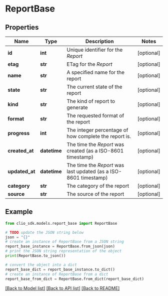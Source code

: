 # ReportBase


## Properties

Name | Type | Description | Notes
------------ | ------------- | ------------- | -------------
**id** | **int** | Unique identifier for the *Report* | [optional] 
**etag** | **str** | ETag for the *Report* | [optional] 
**name** | **str** | A specified name for the report | [optional] 
**state** | **str** | The current state of the report | [optional] 
**kind** | **str** | The kind of report to generate | [optional] 
**format** | **str** | The requested format of the report | [optional] 
**progress** | **int** | The integer percentage of how complete the report is. | [optional] 
**created_at** | **datetime** | The time the *Report* was created (as a ISO-8601 timestamp) | [optional] 
**updated_at** | **datetime** | The time the *Report* was last updated (as a ISO-8601 timestamp) | [optional] 
**category** | **str** | The category of the report | [optional] 
**source** | **str** | The source of the report | [optional] 

## Example

```python
from clio_sdk.models.report_base import ReportBase

# TODO update the JSON string below
json = "{}"
# create an instance of ReportBase from a JSON string
report_base_instance = ReportBase.from_json(json)
# print the JSON string representation of the object
print(ReportBase.to_json())

# convert the object into a dict
report_base_dict = report_base_instance.to_dict()
# create an instance of ReportBase from a dict
report_base_from_dict = ReportBase.from_dict(report_base_dict)
```
[[Back to Model list]](../README.md#documentation-for-models) [[Back to API list]](../README.md#documentation-for-api-endpoints) [[Back to README]](../README.md)


